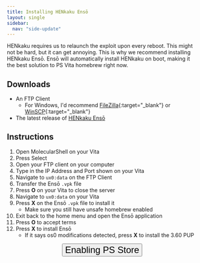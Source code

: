 ```yaml
---
title: Installing HENkaku Ensō
layout: single
sidebar:
  nav: "side-update"
---
```


HENkaku requires us to relaunch the exploit upon every reboot. This might not be hard, but it can get annoying. This is why we recommend installing HENkaku Ensō. Ensō will automatically install HENkaku on boot, making it the best solution to PS Vita homebrew right now.

## Downloads
- An FTP Client
	- For Windows, I'd recommend [FileZilla](https://filezilla-project.org/){:target="_blank"} or [WinSCP](https://winscp.net/eng/download.php){:target="_blank"}
- The latest release of [HENkaku Ensō](https://github.com/henkaku/enso/releases/download/v1.0/enso.vpk)

## Instructions
1. Open MolecularShell on your Vita
2. Press Select
3. Open your FTP client on your computer
4. Type in the IP Address and Port shown on your Vita
5. Navigate to `ux0:data` on the FTP Client
6. Transfer the Ensō `.vpk` file
8. Press **O** on your Vita to close the server
9. Navigate to `ux0:data` on your Vita
10. Press **X** on the Ensō `.vpk` file to install it
	- Make sure you still have unsafe homebrew enabled
11. Exit back to the home menu and open the Ensō application
12. Press **O** to accept terms
13. Press **X** to install Ensō
	- If it says os0 modifications detected, press **X** to install the 3.60 PUP

<center><a href="/guide/enabling-ps-store" style="text-decoration: none;color: #ccc;font-weight:normal;"><button style="vertical-align:middle"><span><font size="+2">Enabling PS Store</font></span></button></a></center>
